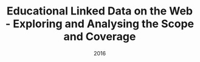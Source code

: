 ---
title: "Educational Linked Data on the Web - Exploring and Analysing the Scope and Coverage"
collection: publications
permalink: /publication/2016-DBLP:series_lncs_TaibiFDF16
date: 2016
venue: 'Open Data for Education - Linked, Shared, and Reusable Data for Teaching and Learning'
---